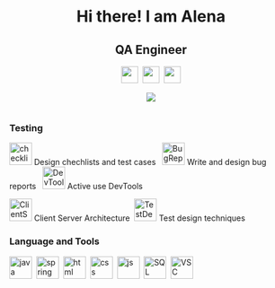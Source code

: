<div id="header" align="center">
<h1> Hi there! I am Alena</h1>
<h2>QA Engineer</h2>
</div>

<div align="center">
  <div align="center"> 
    <a href="https://www.linkedin.com/in/elena-yanchik/"><img src="https://cdn-icons-png.flaticon.com/128/3536/3536505.png" width="30" height="30" /></a>&nbsp;
    <a href="https://t.me/YanchikLena"><img src="https://encrypted-tbn0.gstatic.com/images?q=tbn:ANd9GcRQpVteA79NPGBGtqnh_BtNIqXe_P-eCM0Uzl2_6DZeYg&s" width="30" height="30"/></a>&nbsp;
    <a href="mailto:lenochka28yan@gmail.com"><img src="https://cdn.icon-icons.com/icons2/535/PNG/512/Email-Icon_icon-icons.com_52870.png" width="30" height="30"/></a>
     
  </div>
  
![](http://github-profile-summary-cards.vercel.app/api/cards/profile-details?username=AlenaYanchyk&theme=default)
  
  <img src="https://komarev.com/ghpvc/?username=AlenaYanchyk&style=flat-square&color=lightgrey" alt=""/>
  
</div>

<div >
  
 <h3>Testing</h3>   
  <img src="https://p7.hiclipart.com/preview/527/527/656/computer-icons-checklist-shopping-list-checklist.jpg" title="checklist" width="40" height="40"/> Design chechlists and test cases &nbsp;
  <img src="https://thumbs.dreamstime.com/b/bug-report-icon-tr…rn-flat-symbol-web-site-mobile-logo-135744296.jpg" title="BugReport" width="40" height="40" /> Write and design bug reports &nbsp;
  <img src="https://encrypted-tbn0.gstatic.com/images?q=tbn:ANd9GcRj0s2MMV4gcZW3UvdScxnzegW6fqI46-ZVCQ&usqp=CAU" title="DevTools" width="40" height="40"/> Active use DevTools &nbsp;
  
  <img src="https://www.shutterstock.com/image-vector/represen…state-rest-transfer-software-260nw-2238289725.jpg" title="ClientServer" width="40" height="40"/> Client Server Architecture&nbsp;
  <img src="https://encrypted-tbn0.gstatic.com/images?q=tbn:ANd9GcS1CESGzOj3AzxaSjtyJci9pqCqqw-wAwEI1Q&usqp=CAU" title="TestDesign" width="40" height="40"/> Test design techniques &nbsp;
  
  
  <h3>Language and Tools</h3>
  <img src="https://cdn.jsdelivr.net/gh/devicons/devicon/icons/java/java-original.svg" title="java" width="40" height="40"/>&nbsp;
  <img src="https://cdn.jsdelivr.net/gh/devicons/devicon/icons/spring/spring-plain.svg" title="spring" width="40" height="40"/>&nbsp;
  <img src="https://cdn.jsdelivr.net/gh/devicons/devicon/icons/html5/html5-original.svg" title="html" width="40" height="40"/>&nbsp;
  <img src="https://cdn.jsdelivr.net/gh/devicons/devicon/icons/css3/css3-original.svg" title="css" width="40" height="40" />&nbsp;
  <img src="https://cdn.jsdelivr.net/gh/devicons/devicon/icons/javascript/javascript-original.svg" title="js" width="40" height="40"/>&nbsp;
  <img src="https://cdn.jsdelivr.net/gh/devicons/devicon/icons/mysql/mysql-plain.svg" title="SQL" width="40" height="40" />&nbsp;
  <img src="https://cdn.jsdelivr.net/gh/devicons/devicon/icons/vscode/vscode-original.svg" title="VSC" width="40" height="40" />
 </div>
  
  
